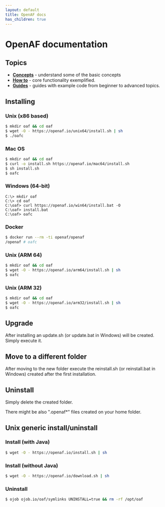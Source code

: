 ```yaml
---
layout: default
title: OpenAF docs
has_children: true
---
```


# OpenAF documentation

## Topics

* __[Concepts](docs/concepts/index.md)__ - understand some of the basic concepts
* __[How to](docs/howto/index.md)__ - core functionality exemplified.
* __[Guides](docs/guides/index.md)__ - guides with example code from beginner to advanced topics.

## Installing

### Unix (x86 based)

````bash
$ mkdir oaf && cd oaf
$ wget -O - https://openaf.io/unix64/install.sh | sh
$ ./oafc
````

### Mac OS

````bash
$ mkdir oaf && cd oaf
$ curl -o install.sh https://openaf.io/mac64/install.sh
$ sh install.sh
$ oafc
````

### Windows (64-bit)

````
C:\> mkdir oaf
C:\> cd oaf
C:\oaf> curl https://openaf.io/win64/install.bat -O
C:\oaf> install.bat
C:\oaf> oafc
````

### Docker

````bash
$ docker run --rm -ti openaf/openaf
/openaf # oafc
````

### Unix (ARM 64)

````bash
$ mkdir oaf && cd oaf
$ wget -O - https://openaf.io/arm64/install.sh | sh
$ oafc
````

### Unix (ARM 32)

````bash
$ mkdir oaf && cd oaf
$ wget -O - https://openaf.io/arm32/install.sh | sh
$ oafc
````

## Upgrade

After installing an update.sh (or update.bat in Windows) will be created. Simply execute it.

## Move to a different folder

After moving to the new folder execute the reinstall.sh (or reinstall.bat in Windows) created after the first installation.

## Uninstall

Simply delete the created folder.

There might be also ".openaf*" files created on your home folder.

## Unix generic install/uninstall

### Install (with Java)

````bash
$ wget -O - https://openaf.io/install.sh | sh
````

### Install (without Java)

````bash
$ wget -O - https://openaf.io/download.sh | sh
````

### Uninstall

````bash
$ ojob ojob.io/oaf/symlinks UNINSTALL=true && rm -rf /opt/oaf
````